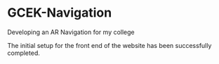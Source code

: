 # GCEK-Navigation
Developing an AR Navigation for my college

The initial setup for the front end of the website has been successfully completed.
